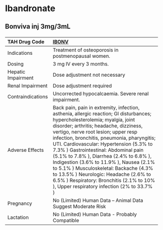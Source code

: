 # Ibandronate

## Bonviva inj 3mg/3mL

##### 

| TAH Drug Code      | [IBONV](https://www.tahsda.org.tw/drugs/hissearch.php?drug_code=IBONV)                                                                                                                                                                                                                                                                                                                                                                                                                                                                                                                                            |
|:-------------------|:------------------------------------------------------------------------------------------------------------------------------------------------------------------------------------------------------------------------------------------------------------------------------------------------------------------------------------------------------------------------------------------------------------------------------------------------------------------------------------------------------------------------------------------------------------------------------------------------------------------|
| Indications        | Treatment of osteoporosis in postmenopausal women.                                                                                                                                                                                                                                                                                                                                                                                                                                                                                                                                                                |
| Dosing             | 3 mg IV every 3 months.                                                                                                                                                                                                                                                                                                                                                                                                                                                                                                                                                                                           |
| Hepatic Impairment | Dose adjustment not necessary                                                                                                                                                                                                                                                                                                                                                                                                                                                                                                                                                                                     |
| Renal Impairment   | Dose adjustment required                                                                                                                                                                                                                                                                                                                                                                                                                                                                                                                                                                                          |
| Contraindications  | Uncorrected hypocalcaemia. Severe renal impairment.                                                                                                                                                                                                                                                                                                                                                                                                                                                                                                                                                               |
| Adverse Effects    | Back pain, pain in extremity, infection, asthenia, allergic reaction; GI disturbances; hypercholesterolemia; myalgia, joint disorder; arthritis; headache, dizziness, vertigo, nerve root lesion; upper resp infection, bronchitis, pneumonia, pharyngitis; UTI. Cardiovascular: Hypertension (5.3% to 7.3% ) Gastrointestinal: Abdominal pain (5.1% to 7.8% ), Diarrhea (2.4% to 6.8% ), Indigestion (3.6% to 11.9% ), Nausea (2.1% to 5.1% ) Musculoskeletal: Backache (4.3% to 13.5% ) Neurologic: Headache (2.6% to 6.5% ) Respiratory: Bronchitis (2.1% to 10% ), Upper respiratory infection (2% to 33.7% ) |
| Pregnancy          | No (Limited) Human Data – Animal Data Suggest Moderate Risk                                                                                                                                                                                                                                                                                                                                                                                                                                                                                                                                                       |
| Lactation          | No (Limited) Human Data - Probably Compatible                                                                                                                                                                                                                                                                                                                                                                                                                                                                                                                                                                     |


